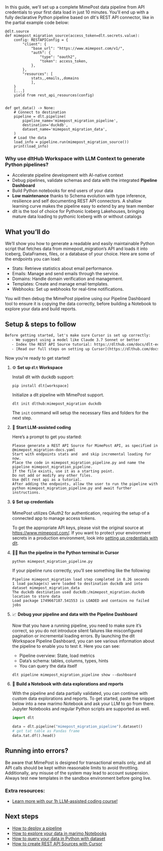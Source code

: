 In this guide, we'll set up a complete MimePost data pipeline from API credentials to your first data load in just 10 minutes. You'll end up with a fully declarative Python pipeline based on dlt's REST API connector, like in the partial example code below:

```python-outcome
@dlt.source
def mimepost_migration_source(access_token=dlt.secrets.value):
    config: RESTAPIConfig = {
        "client": {
            "base_url": "https://www.mimepost.com/v1/",
            "auth": {
                "type": "oauth2",
                "token": access_token,
            },
        },
        "resources": [
            stats,,emails,,domains
            ],
    }
    [...]
    yield from rest_api_resources(config)


def get_data() -> None:
    # Connect to destination
    pipeline = dlt.pipeline(
        pipeline_name='mimepost_migration_pipeline',
        destination='duckdb',
        dataset_name='mimepost_migration_data', 
    )
    # Load the data
    load_info = pipeline.run(mimepost_migration_source())
    print(load_info) 
```

### Why use dltHub Workspace with LLM Context to generate Python pipelines?

- Accelerate pipeline development with AI-native context
- Debug pipelines, validate schemas and data with the integrated **Pipeline Dashboard**
- Build Python notebooks for end users of your data
- **Low maintenance** thanks to Schema evolution with type inference, resilience and self documenting REST API connectors. A shallow learning curve makes the pipeline easy to extend by any team member
- dlt is the tool of choice for Pythonic Iceberg Lakehouses, bringing mature data loading to pythonic Iceberg with or without catalogs

## What you’ll do

We’ll show you how to generate a readable and easily maintainable Python script that fetches data from mimepost_migration’s API and loads it into Iceberg, DataFrames, files, or a database of your choice. Here are some of the endpoints you can load:

- Stats: Retrieve statistics about email performance.
- Emails: Manage and send emails through the service.
- Domains: Handle domain verification and management.
- Templates: Create and manage email templates.
- Webhooks: Set up webhooks for real-time notifications.

You will then debug the MimePost pipeline using our Pipeline Dashboard tool to ensure it is copying the data correctly, before building a Notebook to explore your data and build reports.

## Setup & steps to follow

```default
Before getting started, let's make sure Cursor is set up correctly:
   - We suggest using a model like Claude 3.7 Sonnet or better
   - Index the REST API Source tutorial: https://dlthub.com/docs/dlt-ecosystem/verified-sources/rest_api/ and add it to context as **@dlt rest api**
   - [Read our full steps on setting up Cursor](https://dlthub.com/docs/dlt-ecosystem/llm-tooling/cursor-restapi#23-configuring-cursor-with-documentation)
```

Now you're ready to get started!

1. ⚙️ **Set up `dlt` Workspace**
    
    Install dlt with duckdb support:
    ```shell
    pip install dlt[workspace]
    ```

    Initialize a dlt pipeline with MimePost support.
    ```shell
    dlt init dlthub:mimepost_migration duckdb
    ```

    The `init` command will setup the necessary files and folders for the next step.
    
2. 🤠 **Start LLM-assisted coding**
    
    Here’s a prompt to get you started:
    
    ```prompt
    Please generate a REST API Source for MimePost API, as specified in @mimepost_migration-docs.yaml 
    Start with endpoints stats and  and skip incremental loading for now. 
    Place the code in mimepost_migration_pipeline.py and name the pipeline mimepost_migration_pipeline. 
    If the file exists, use it as a starting point. 
    Do not add or modify any other files. 
    Use @dlt rest api as a tutorial. 
    After adding the endpoints, allow the user to run the pipeline with python mimepost_migration_pipeline.py and await further instructions.
    ```

    
3. 🔒 **Set up credentials** 
    
    MimePost utilizes OAuth2 for authentication, requiring the setup of a connected app to manage access tokens.
    
    To get the appropriate API keys, please visit the original source at https://www.mimepost.com/.
    If you want to protect your environment secrets in a production environment, look into [setting up credentials with dlt](https://dlthub.com/docs/walkthroughs/add_credentials).
    
4. 🏃‍♀️ **Run the pipeline in the Python terminal in Cursor**
    
    ```shell
    python mimepost_migration_pipeline.py
    ```
    
    If your pipeline runs correctly, you’ll see something like the following:
    
    ```shell
    Pipeline mimepost_migration load step completed in 0.26 seconds
    1 load package(s) were loaded to destination duckdb and into dataset mimepost_migration_data
    The duckdb destination used duckdb:/mimepost_migration.duckdb location to store data
    Load package 1749667187.541553 is LOADED and contains no failed jobs
    ```
    
5. 📈 **Debug your pipeline and data with the Pipeline Dashboard**

    Now that you have a running pipeline, you need to make sure it’s correct, so you do not introduce silent failures like misconfigured pagination or incremental loading errors. By launching the dlt Workspace Pipeline Dashboard, you can see various information about the pipeline to enable you to test it. Here you can see:
    - Pipeline overview: State, load metrics
    - Data’s schema: tables, columns, types, hints
    - You can query the data itself
    
    ```shell
    dlt pipeline mimepost_migration_pipeline show --dashboard
    ```
    
6. 🐍 **Build a Notebook with data explorations and reports**

    With the pipeline and data partially validated, you can continue with custom data explorations and reports. To get started, paste the snippet below into a new marimo Notebook and ask your LLM to go from there. Jupyter Notebooks and regular Python scripts are supported as well.

    
    ```python
    import dlt

   data = dlt.pipeline("mimepost_migration_pipeline").dataset()
   # get tat table as Pandas frame
   data.tat.df().head()
    ```

## Running into errors?

Be aware that MimePost is designed for transactional emails only, and all API calls should be kept within reasonable limits to avoid throttling. Additionally, any misuse of the system may lead to account suspension. Always test new templates in the sandbox environment before going live.

### Extra resources:

- [Learn more with our 1h LLM-assisted coding course!](https://www.youtube.com/watch?v=GGid70rnJuM)

## Next steps

- [How to deploy a pipeline](https://dlthub.com/docs/walkthroughs/deploy-a-pipeline)
- [How to explore your data in marimo Notebooks](https://dlthub.com/docs/general-usage/dataset-access/marimo)
- [How to query your data in Python with dataset](https://dlthub.com/docs/general-usage/dataset-access/dataset)
- [How to create REST API Sources with Cursor](https://dlthub.com/docs/dlt-ecosystem/llm-tooling/cursor-restapi)